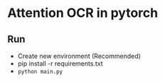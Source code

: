 # Attention OCR in pytorch

## Run

- Create new environment (Recommended)
- pip install -r requirements.txt
- `python main.py`


